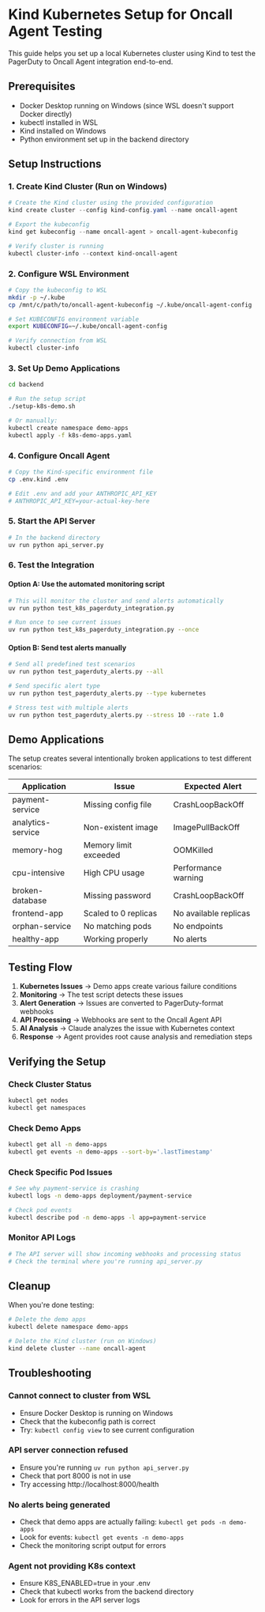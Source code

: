 # Kind Kubernetes Setup for Oncall Agent Testing

This guide helps you set up a local Kubernetes cluster using Kind to test the PagerDuty to Oncall Agent integration end-to-end.

## Prerequisites

- Docker Desktop running on Windows (since WSL doesn't support Docker directly)
- kubectl installed in WSL
- Kind installed on Windows
- Python environment set up in the backend directory

## Setup Instructions

### 1. Create Kind Cluster (Run on Windows)

```powershell
# Create the Kind cluster using the provided configuration
kind create cluster --config kind-config.yaml --name oncall-agent

# Export the kubeconfig
kind get kubeconfig --name oncall-agent > oncall-agent-kubeconfig

# Verify cluster is running
kubectl cluster-info --context kind-oncall-agent
```

### 2. Configure WSL Environment

```bash
# Copy the kubeconfig to WSL
mkdir -p ~/.kube
cp /mnt/c/path/to/oncall-agent-kubeconfig ~/.kube/oncall-agent-config

# Set KUBECONFIG environment variable
export KUBECONFIG=~/.kube/oncall-agent-config

# Verify connection from WSL
kubectl cluster-info
```

### 3. Set Up Demo Applications

```bash
cd backend

# Run the setup script
./setup-k8s-demo.sh

# Or manually:
kubectl create namespace demo-apps
kubectl apply -f k8s-demo-apps.yaml
```

### 4. Configure Oncall Agent

```bash
# Copy the Kind-specific environment file
cp .env.kind .env

# Edit .env and add your ANTHROPIC_API_KEY
# ANTHROPIC_API_KEY=your-actual-key-here
```

### 5. Start the API Server

```bash
# In the backend directory
uv run python api_server.py
```

### 6. Test the Integration

#### Option A: Use the automated monitoring script
```bash
# This will monitor the cluster and send alerts automatically
uv run python test_k8s_pagerduty_integration.py

# Run once to see current issues
uv run python test_k8s_pagerduty_integration.py --once
```

#### Option B: Send test alerts manually
```bash
# Send all predefined test scenarios
uv run python test_pagerduty_alerts.py --all

# Send specific alert type
uv run python test_pagerduty_alerts.py --type kubernetes

# Stress test with multiple alerts
uv run python test_pagerduty_alerts.py --stress 10 --rate 1.0
```

## Demo Applications

The setup creates several intentionally broken applications to test different scenarios:

| Application | Issue | Expected Alert |
|------------|-------|----------------|
| payment-service | Missing config file | CrashLoopBackOff |
| analytics-service | Non-existent image | ImagePullBackOff |
| memory-hog | Memory limit exceeded | OOMKilled |
| cpu-intensive | High CPU usage | Performance warning |
| broken-database | Missing password | CrashLoopBackOff |
| frontend-app | Scaled to 0 replicas | No available replicas |
| orphan-service | No matching pods | No endpoints |
| healthy-app | Working properly | No alerts |

## Testing Flow

1. **Kubernetes Issues** → Demo apps create various failure conditions
2. **Monitoring** → The test script detects these issues
3. **Alert Generation** → Issues are converted to PagerDuty-format webhooks
4. **API Processing** → Webhooks are sent to the Oncall Agent API
5. **AI Analysis** → Claude analyzes the issue with Kubernetes context
6. **Response** → Agent provides root cause analysis and remediation steps

## Verifying the Setup

### Check Cluster Status
```bash
kubectl get nodes
kubectl get namespaces
```

### Check Demo Apps
```bash
kubectl get all -n demo-apps
kubectl get events -n demo-apps --sort-by='.lastTimestamp'
```

### Check Specific Pod Issues
```bash
# See why payment-service is crashing
kubectl logs -n demo-apps deployment/payment-service

# Check pod events
kubectl describe pod -n demo-apps -l app=payment-service
```

### Monitor API Logs
```bash
# The API server will show incoming webhooks and processing status
# Check the terminal where you're running api_server.py
```

## Cleanup

When you're done testing:

```bash
# Delete the demo apps
kubectl delete namespace demo-apps

# Delete the Kind cluster (run on Windows)
kind delete cluster --name oncall-agent
```

## Troubleshooting

### Cannot connect to cluster from WSL
- Ensure Docker Desktop is running on Windows
- Check that the kubeconfig path is correct
- Try: `kubectl config view` to see current configuration

### API server connection refused
- Ensure you're running `uv run python api_server.py`
- Check that port 8000 is not in use
- Try accessing http://localhost:8000/health

### No alerts being generated
- Check that demo apps are actually failing: `kubectl get pods -n demo-apps`
- Look for events: `kubectl get events -n demo-apps`
- Check the monitoring script output for errors

### Agent not providing K8s context
- Ensure K8S_ENABLED=true in your .env
- Check that kubectl works from the backend directory
- Look for errors in the API server logs